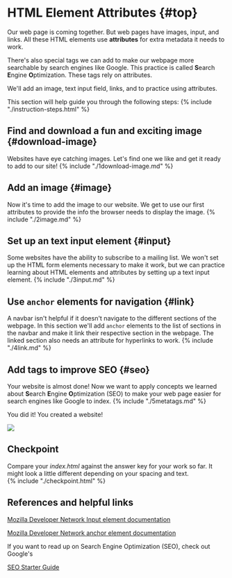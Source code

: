 # HTML Element Attributes {#top}

Our web page is coming together. But web pages have images, input, and links. All these HTML elements use **attributes** for extra metadata it needs to work. 

There's also special tags we can add to make our webpage more searchable by search engines like Google. This practice is called **S**earch **E**ngine **O**ptimization. These tags rely on attributes.

We'll add an image, text input field, links, and to practice using attributes.

This section will help guide you through the following steps:
{% include "./instruction-steps.html" %}

## Find and download a fun and exciting image {#download-image} <span class="navigate-top"><a href="#top" title="Take me to the top of page"><i class="fa fa-chevron-circle-up" aria-hidden="true"></i></a></span>
Websites have eye catching images. Let's find one we like and get it ready to add to our site!
{% include "./1download-image.md" %}

## Add an image {#image} <span class="navigate-top"><a href="#top" title="Take me to the top of page"><i class="fa fa-chevron-circle-up" aria-hidden="true"></i></a></span>
Now it's time to add the image to our website. We get to use our first attributes to provide the info the browser needs to display the image.
{% include "./2image.md" %}

## Set up an text input element {#input} <span class="navigate-top"><a href="#top" title="Take me to the top of page"><i class="fa fa-chevron-circle-up" aria-hidden="true"></i></a></span>
Some websites have the ability to subscribe to a mailing list. We won't set up the HTML form elements necessary to make it work, but we can practice learning about HTML elements and attributes by setting up a text input element.
{% include "./3input.md" %}

## Use `anchor` elements for navigation {#link} <span class="navigate-top"><a href="#top" title="Take me to the top of page"><i class="fa fa-chevron-circle-up" aria-hidden="true"></i></a></span>
A navbar isn't helpful if it doesn't navigate to the different sections of the webpage. In this section we'll add `anchor` elements to the list of sections in the navbar and make it link their respective section in the webpage. The linked section also needs an attribute for hyperlinks to work.
{% include "./4link.md" %}

## Add tags to improve SEO {#seo} <span class="navigate-top"><a href="#top" title="Take me to the top of page"><i class="fa fa-chevron-circle-up" aria-hidden="true"></i></a></span>
Your website is almost done! Now we want to apply concepts we learned about **S**earch **E**ngine **O**ptimization (SEO) to make your web page easier for search engines like Google to index.
{% include "./5metatags.md" %}

You did it! You created a website!

![](https://media.giphy.com/media/3o6ZtlGkjeschymLNm/giphy.gif)


<!-- trick markdown to give me a little space between these two sections of text -->
## 

## Checkpoint <span class="navigate-top"><a href="#top" title="Take me to the top of page"><i class="fa fa-chevron-circle-up" aria-hidden="true"></i></a></span>
Compare your _index.html_ against the answer key for your work so far. It might look a little different depending on your spacing and text.  
{% include "./checkpoint.html" %}

<!-- Trick markdown for some more space -->
## 

## References and helpful links <span class="navigate-top"><a href="#top" title="Take me to the top of page"><i class="fa fa-chevron-circle-up" aria-hidden="true"></i></a></span>

[Mozilla Developer Network Input element documentation](https://developer.mozilla.org/en-US/docs/Web/HTML/Element/input)

[Mozilla Developer Network anchor element documentation](https://developer.mozilla.org/en-US/docs/Web/HTML/Element/a)

If you want to read up on Search Engine Optimization (SEO), check out Google's

[SEO Starter Guide](https://static.googleusercontent.com/media/www.google.com/en//webmasters/docs/search-engine-optimization-starter-guide.pdf)
